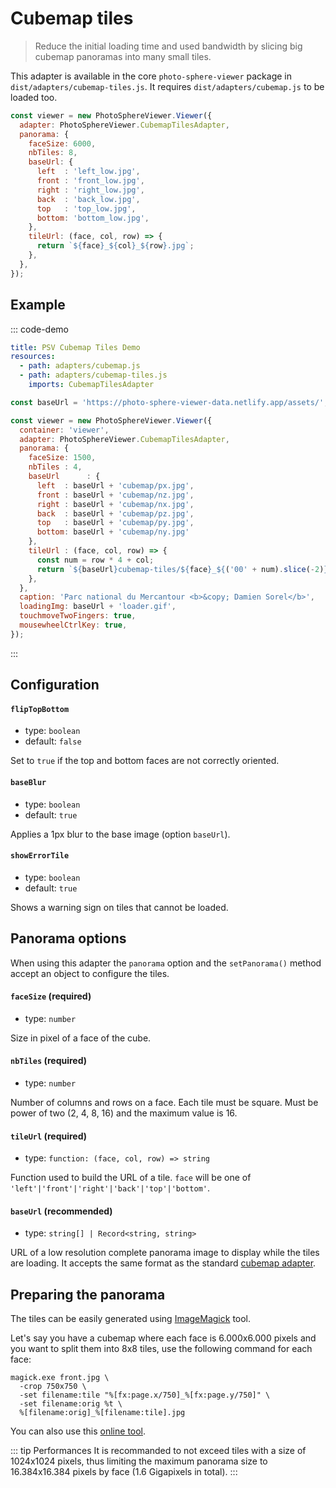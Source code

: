 # Cubemap tiles

> Reduce the initial loading time and used bandwidth by slicing big cubemap panoramas into many small tiles.

This adapter is available in the core `photo-sphere-viewer` package in `dist/adapters/cubemap-tiles.js`. It requires `dist/adapters/cubemap.js` to be loaded too.

```js
const viewer = new PhotoSphereViewer.Viewer({
  adapter: PhotoSphereViewer.CubemapTilesAdapter,
  panorama: {
    faceSize: 6000,
    nbTiles: 8,
    baseUrl: {
      left  : 'left_low.jpg',
      front : 'front_low.jpg',
      right : 'right_low.jpg',
      back  : 'back_low.jpg',
      top   : 'top_low.jpg',
      bottom: 'bottom_low.jpg',
    },
    tileUrl: (face, col, row) => {
      return `${face}_${col}_${row}.jpg`;
    },
  },
});
```


## Example

::: code-demo

```yaml
title: PSV Cubemap Tiles Demo
resources:
  - path: adapters/cubemap.js
  - path: adapters/cubemap-tiles.js
    imports: CubemapTilesAdapter
```

```js
const baseUrl = 'https://photo-sphere-viewer-data.netlify.app/assets/';

const viewer = new PhotoSphereViewer.Viewer({
  container: 'viewer',
  adapter: PhotoSphereViewer.CubemapTilesAdapter,
  panorama: {
    faceSize: 1500,
    nbTiles : 4,
    baseUrl      : {
      left  : baseUrl + 'cubemap/px.jpg',
      front : baseUrl + 'cubemap/nz.jpg',
      right : baseUrl + 'cubemap/nx.jpg',
      back  : baseUrl + 'cubemap/pz.jpg',
      top   : baseUrl + 'cubemap/py.jpg',
      bottom: baseUrl + 'cubemap/ny.jpg'
    },
    tileUrl : (face, col, row) => {
      const num = row * 4 + col;
      return `${baseUrl}cubemap-tiles/${face}_${('00' + num).slice(-2)}.jpg`;
    },
  },
  caption: 'Parc national du Mercantour <b>&copy; Damien Sorel</b>',
  loadingImg: baseUrl + 'loader.gif',
  touchmoveTwoFingers: true,
  mousewheelCtrlKey: true,
});
```

:::


## Configuration

#### `flipTopBottom`
- type: `boolean`
- default: `false`

Set to `true` if the top and bottom faces are not correctly oriented.

#### `baseBlur`
- type: `boolean`
- default: `true`

Applies a 1px blur to the base image (option `baseUrl`).

#### `showErrorTile`
- type: `boolean`
- default: `true`

Shows a warning sign on tiles that cannot be loaded.


## Panorama options

When using this adapter the `panorama` option and the `setPanorama()` method accept an object to configure the tiles.

#### `faceSize` (required)
- type: `number`

Size in pixel of a face of the cube.

#### `nbTiles` (required)
- type: `number`

Number of columns and rows on a face. Each tile must be square. Must be power of two (2, 4, 8, 16) and the maximum value is 16.

#### `tileUrl` (required)
- type: `function: (face, col, row) => string`

Function used to build the URL of a tile. `face` will be one of `'left'|'front'|'right'|'back'|'top'|'bottom'`.

#### `baseUrl` (recommended)
- type: `string[] | Record<string, string>`

URL of a low resolution complete panorama image to display while the tiles are loading. It accepts the same format as the standard [cubemap adapter](./cubemap.md#panorama-options).


## Preparing the panorama

The tiles can be easily generated using [ImageMagick](https://imagemagick.org) tool.

Let's say you have a cubemap where each face is 6.000x6.000 pixels and you want to split them into 8x8 tiles, use the following command for each face:

```
magick.exe front.jpg \
  -crop 750x750 \
  -set filename:tile "%[fx:page.x/750]_%[fx:page.y/750]" \
  -set filename:orig %t \
  %[filename:orig]_%[filename:tile].jpg
```

You can also use this [online tool](https://pinetools.com/split-image).


::: tip Performances
It is recommanded to not exceed tiles with a size of 1024x1024 pixels, thus limiting the maximum panorama size to 16.384x16.384 pixels by face (1.6 Gigapixels in total).
:::
